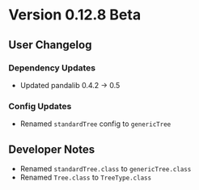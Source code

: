 # Version 0.12.8 Beta

## User Changelog
### Dependency Updates
* Updated pandalib 0.4.2 -> 0.5

### Config Updates
* Renamed `standardTree` config to `genericTree`


## Developer Notes
* Renamed `standardTree.class` to `genericTree.class`
* Renamed `Tree.class` to `TreeType.class`
